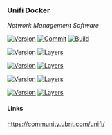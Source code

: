 ### Unifi Docker

*Network Management Software*

[![Version](https://images.microbadger.com/badges/version/stlouisn/unifi:latest.svg)](https://microbadger.com/images/stlouisn/unifi:latest)
[![Commit](https://images.microbadger.com/badges/commit/stlouisn/unifi:latest.svg)](https://microbadger.com/images/stlouisn/unifi:latest)
[![Build](https://travis-ci.org/stlouisn/unifi_docker.svg?branch=master)](https://travis-ci.org/stlouisn/unifi_docker)

[![Version](https://images.microbadger.com/badges/version/stlouisn/unifi:5.7.svg)](https://microbadger.com/images/stlouisn/unifi:5.7)
[![Layers](https://images.microbadger.com/badges/image/stlouisn/unifi:5.7.svg)](https://microbadger.com/images/stlouisn/unifi:5.7)

[![Version](https://images.microbadger.com/badges/version/stlouisn/unifi:5.6.svg)](https://microbadger.com/images/stlouisn/unifi:5.6)
[![Layers](https://images.microbadger.com/badges/image/stlouisn/unifi:5.6.svg)](https://microbadger.com/images/stlouisn/unifi:5.6)

[![Version](https://images.microbadger.com/badges/version/stlouisn/unifi:5.5.svg)](https://microbadger.com/images/stlouisn/unifi:5.5)
[![Layers](https://images.microbadger.com/badges/image/stlouisn/unifi:5.5.svg)](https://microbadger.com/images/stlouisn/unifi:5.5)

[![Version](https://images.microbadger.com/badges/version/stlouisn/unifi:5.4.svg)](https://microbadger.com/images/stlouisn/unifi:5.4)
[![Layers](https://images.microbadger.com/badges/image/stlouisn/unifi:5.4.svg)](https://microbadger.com/images/stlouisn/unifi:5.4)

#### Links

https://community.ubnt.com/unifi/
